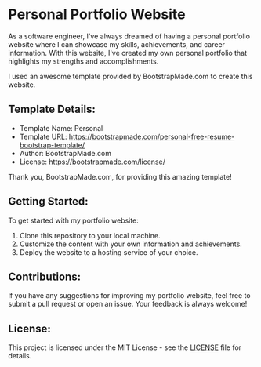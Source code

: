 # Personal Portfolio Website

As a software engineer, I've always dreamed of having a personal portfolio website where I can showcase my skills, achievements, and career information. With this website, I've created my own personal portfolio that highlights my strengths and accomplishments.

I used an awesome template provided by BootstrapMade.com to create this website. 

## Template Details:

- Template Name: Personal 
- Template URL: https://bootstrapmade.com/personal-free-resume-bootstrap-template/
- Author: BootstrapMade.com
- License: https://bootstrapmade.com/license/

Thank you, BootstrapMade.com, for providing this amazing template!

## Getting Started:

To get started with my portfolio website:

1. Clone this repository to your local machine.
2. Customize the content with your own information and achievements.
3. Deploy the website to a hosting service of your choice.

## Contributions:

If you have any suggestions for improving my portfolio website, feel free to submit a pull request or open an issue. Your feedback is always welcome!

## License:

This project is licensed under the MIT License - see the [LICENSE](LICENSE) file for details.
